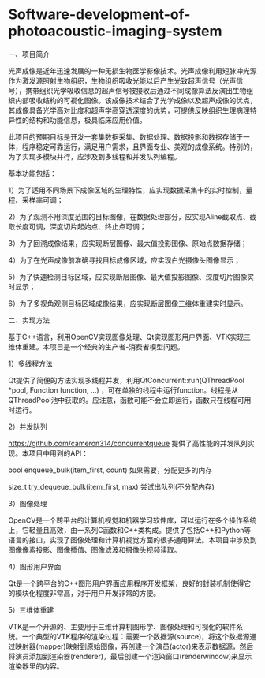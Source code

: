 # Software-development-of-photoacoustic-imaging-system

一、项目简介

光声成像是近年迅速发展的一种无损生物医学影像技术。光声成像利用短脉冲光源作为激发源照射生物组织，生物组织吸收光能以后产生光致超声信号（光声信号），携带组织光学吸收信息的超声信号被接收后通过不同成像算法反演出生物组织内部吸收结构的可视化图像。该成像技术结合了光学成像以及超声成像的优点，其成像具备光学高对比度和超声学高穿透深度的优势，可提供反映组织生理病理特异性的结构和功能信息，极具临床应用价值。

此项目的预期目标是开发一套集数据采集、数据处理、数据投影和数据存储于一体，程序稳定可靠运行，满足用户需求，且界面专业、美观的成像系统。特别的，为了实现多模块并行，应涉及到多线程和并发队列编程。

基本功能包括：

1）为了适用不同场景下成像区域的生理特性，应实现数据采集卡的实时控制，量程、采样率可调；

2）为了观测不用深度范围的目标图像，在数据处理部分，应实现Aline截取点、截取长度可调，深度切片起始点、终止点可调；

3）为了回溯成像结果，应实现断层图像、最大值投影图像、原始点数据存储；

4）为了在光声成像前准确寻找目标成像区域，应实现白光摄像头图像显示；

5）为了快速检测目标区域，应实现断层图像、最大值投影图像、深度切片图像实时显示；

6）为了多视角观测目标区域成像结果，应实现断层图像三维体重建实时显示。



二、实现方法

基于C++语言，利用OpenCV实现图像处理、Qt实现图形用户界面、VTK实现三维体重建。本项目是一个经典的生产者-消费者模型问题。

1）多线程方法

Qt提供了简便的方法实现多线程并发，利用QtConcurrent::run(QThreadPool *pool, Function function, ...) ，可在单独的线程中运行function。线程是从QThreadPool池中获取的。应注意，函数可能不会立即运行，函数只在线程可用时运行。

2）并发队列

https://github.com/cameron314/concurrentqueue 提供了高性能的并发队列实现。本项目中用到的API：

bool enqueue_bulk(item_first, count)  如果需要，分配更多的内存

size_t try_dequeue_bulk(item_first, max)  尝试出队列(不分配内存)

3）图像处理

OpenCV是一个跨平台的计算机视觉和机器学习软件库，可以运行在多个操作系统上，它轻量且高效，由一系列C函数和C++类构成。提供了包括C++和Python等语言的接口，实现了图像处理和计算机视觉方面的很多通用算法。本项目中涉及到图像像素投影、图像插值、图像滤波和摄像头视频读取。

4）图形用户界面

Qt是一个跨平台的C++图形用户界面应用程序开发框架，良好的封装机制使得它的模块化程度非常高，对于用户开发非常的方便。

5）三维体重建

VTK是一个开源的、主要用于三维计算机图形学、图像处理和可视化的软件系统。一个典型的VTK程序的渲染过程：需要一个数据源(source)，将这个数据源通过映射器(mapper)映射到原始图像，再创建一个演员(actor)来表示数据源，然后将演员添加到渲染器(renderer)，最后创建一个渲染窗口(renderwindow)来显示渲染器里的内容。
